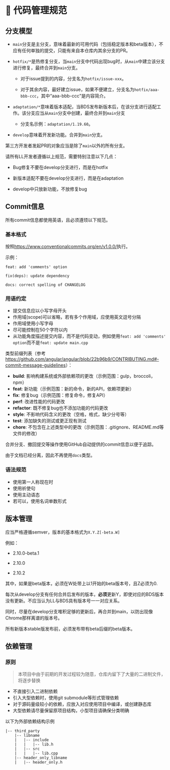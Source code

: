 # 🔮 代码管理规范

## 分支模型

- `main`分支是主分支，意味着最新的可用代码（包括稳定版本和beta版本），不应有任何单独的提交，只能有来自本仓库内其余分支的PR。

- `hotfix/*`是热修复分支，当`main`分支中代码出现bug时，从`main`中建立该分支进行修复，最终合并到`main`分支。

   - 对于issue提到的内容，分支名为`hotfix/issue-xxx`。

   - 对于其余内容，最好建立issue，如果不便建立，分支名为`hotfix/aaa-bbb-ccc`，其中“aaa-bbb-ccc”是内容简介。

- `adaptation/*`意味着版本适配，当BDS发布新版本后，在该分支进行适配工作。该分支应当从`main`分支中创建，最终合并到`main`分支

   - 分支名示例：`adaptation/1.19.60`。

- `develop`意味着开发新功能。合并到`main`分支。

第三方开发者发起PR的对象应当是除了`main`以外的所有分支。

请所有LL开发者遵循以上规范，需要特别注意以下几点：

- Bug修复不要在develop分支进行，而是在hotfix

- 新版本适配不要在develop分支进行，而是在adaptation

- develop中只放新功能，不放修复bug

## Commit信息

所有commit信息都使用英语，且必须遵顼以下规范。

### 基本格式

按照<https://www.conventionalcommits.org/en/v1.0.0/>执行。

示例：

```
feat: add 'comments' option
```
```
fix(deps): update dependency
```
```
docs: correct spelling of CHANGELOG
```

### 用语约定

- 提交信息应以小写字母开头
- 作用域(scope)可以省略，若有多个作用域，应使用英文逗号分隔
- 作用域使用小写字母
- 尽可能控制在50个字符以内
- 从功能角度描述提交内容，而不是代码变动，例如使用`feat: add 'comments' option`而不是`feat: update main.cpp`

类型前缀列表（参考<https://github.com/angular/angular/blob/22b96b9/CONTRIBUTING.md#-commit-message-guidelines>）：

- **build**: 影响构建系统或外部依赖项的更改（示例范围：gulp，broccoli，npm）
- **feat**: 新功能（示例范围：新的命令，新的API，依赖项更新）
- **fix**: 修复bug（示例范围：修复命令，修复API）
- **perf**: 改进性能的代码更改
- **refactor**: 既不修复bug也不添加功能的代码更改
- **style**: 不影响代码含义的更改（空格，格式，缺少分号等）
- **test**: 添加缺失的测试或更正现有测试
- **chore**: 不包含在上述类型中的更改（示例范围：.gitignore、README.md等文件的修改）

合并分支、撤回提交等操作使用GitHub自动提供的commit信息以便于追踪。

由于文档已经分离，因此不再使用`docs`类型。

### 语法规范

- 使用第一人称现在时
- 使用祈使句
- 使用主动语态
- 若可以，使用名词单数形式

## 版本管理

应当严格遵循semver，版本的基本格式为`X.Y.Z[-beta.W]`

例如：

- 2.10.0-beta.1

- 2.10.0

- 2.10.2

其中，如果是beta版本，必须在W处带上以1开始的beta版本号，且Z必须为0.

每次从develop分支有任何合并后发布的版本，**必须**更新Y，即使对应的BDS版本没有更新。不应当认为LL与BDS具有版本号一一对应关系。

同时，尽量在develop分支堆积足够的更新后，再合并到main，以防出现像Chrome那样离谱的版本号。

所有新版本stable版发布前，必须发布带有beta后缀的beta版本。

## 依赖管理

### 原则

> 本项目中由于前期的开发过程较为随意，仓库内留下了大量的二进制文件，将逐步替换

- 不直接引入二进制依赖
- 引入大型依赖时，使用git submodule等形式管理依赖
- 对于源码量级较小的依赖，应放入对应使用项目中编译，或创建静态库
- 大型依赖请尽量保留原项目结构，小型项目请确保分类明确

以下为外部依赖结构示例
```
|-- third_party
    |-- libname
    |   |-- include
    |   |   |-- lib.h
    |   |-- src
    |   |   |-- lib.cpp
    |-- header_only_libname
    |   |-- header_only.h
```